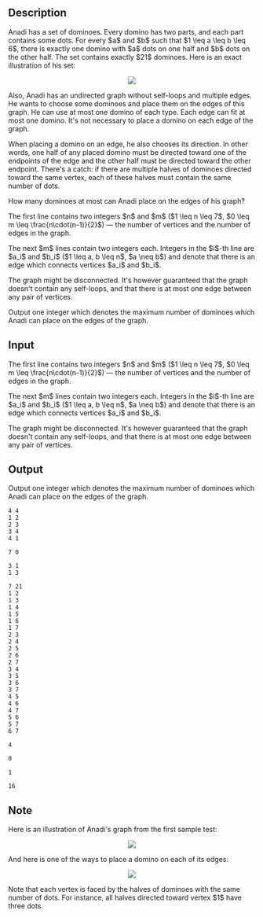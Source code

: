 ## Description

<div><p>Anadi has a set of dominoes. Every domino has two parts, and each part contains some dots. For every $a$ and $b$ such that $1 \leq a \leq b \leq 6$, there is exactly one domino with $a$ dots on one half and $b$ dots on the other half. The set contains exactly $21$ dominoes. Here is an exact illustration of his set:</p><center> <img class="tex-graphics" src="file://BReKLDZV.png" style="max-width: 100.0%;max-height: 100.0%;"> </center><p>Also, Anadi has an undirected graph without self-loops and multiple edges. He wants to choose some dominoes and place them on the edges of this graph. He can use at most one domino of each type. Each edge can fit at most one domino. It's not necessary to place a domino on each edge of the graph.</p><p>When placing a domino on an edge, he also chooses its direction. In other words, one half of any placed domino must be directed toward one of the endpoints of the edge and the other half must be directed toward the other endpoint. There's a catch: if there are multiple halves of dominoes directed toward the same vertex, each of these halves must contain the same number of dots.</p><p>How many dominoes at most can Anadi place on the edges of his graph?</p></div><div class="input-specification"><p>The first line contains two integers $n$ and $m$ ($1 \leq n \leq 7$, $0 \leq m \leq \frac{n\cdot(n-1)}{2}$) — the number of vertices and the number of edges in the graph.</p><p>The next $m$ lines contain two integers each. Integers in the $i$-th line are $a_i$ and $b_i$ ($1 \leq a, b \leq n$, $a \neq b$) and denote that there is an edge which connects vertices $a_i$ and $b_i$.</p><p>The graph might be disconnected. It's however guaranteed that the graph doesn't contain any self-loops, and that there is at most one edge between any pair of vertices.</p></div><div class="output-specification"><p>Output one integer which denotes the maximum number of dominoes which Anadi can place on the edges of the graph.</p></div>

## Input

<p>The first line contains two integers $n$ and $m$ ($1 \leq n \leq 7$, $0 \leq m \leq \frac{n\cdot(n-1)}{2}$) — the number of vertices and the number of edges in the graph.</p><p>The next $m$ lines contain two integers each. Integers in the $i$-th line are $a_i$ and $b_i$ ($1 \leq a, b \leq n$, $a \neq b$) and denote that there is an edge which connects vertices $a_i$ and $b_i$.</p><p>The graph might be disconnected. It's however guaranteed that the graph doesn't contain any self-loops, and that there is at most one edge between any pair of vertices.</p>

## Output

<p>Output one integer which denotes the maximum number of dominoes which Anadi can place on the edges of the graph.</p>





```input1
4 4
1 2
2 3
3 4
4 1
```




```input2
7 0
```




```input3
3 1
1 3
```




```input4
7 21
1 2
1 3
1 4
1 5
1 6
1 7
2 3
2 4
2 5
2 6
2 7
3 4
3 5
3 6
3 7
4 5
4 6
4 7
5 6
5 7
6 7
```




```output1
4
```




```output2
0
```




```output3
1
```




```output4
16
```



## Note

<p>Here is an illustration of Anadi's graph from the first sample test:</p><center> <img class="tex-graphics" src="file://7AwClh6c.png" style="max-width: 100.0%;max-height: 100.0%;"> </center><p>And here is one of the ways to place a domino on each of its edges:</p><center> <img class="tex-graphics" src="file://RKQCyfOb.png" style="max-width: 100.0%;max-height: 100.0%;"> </center><p>Note that each vertex is faced by the halves of dominoes with the same number of dots. For instance, all halves directed toward vertex $1$ have three dots.</p>
